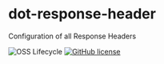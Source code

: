 # dot-response-header
Configuration of all Response Headers

![OSS Lifecycle](https://img.shields.io/osslifecycle/dotkernel/response-header)
[![GitHub license](https://img.shields.io/github/license/dotkernel/response-header)](https://github.com/dotkernel/response-header/LICENSE.md)

